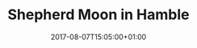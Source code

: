 ---
title: "Shepherd Moon in Hamble"
draft: false
path: "/imgs/gallery/img_8154.jpg"
description: "Shepherd Moon sitting peacefully moored up in Mercury marina before her Biscay crossing."
date: 2017-08-07T15:05:00+01:00
location: [50.87081111, -1.31027778]
portrait: false
---